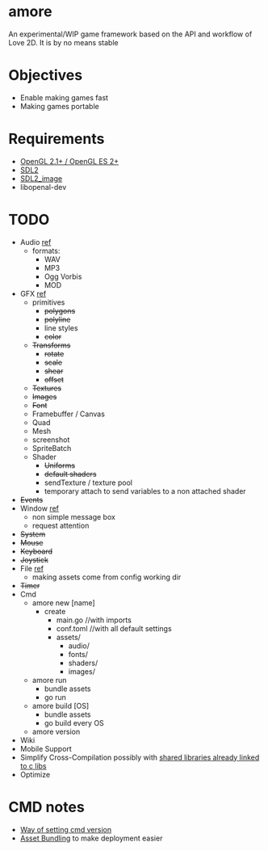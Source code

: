 # amore

An experimental/WIP game framework based on the API and workflow of Love 2D. It
is by no means stable

Objectives
==========
* Enable making games fast 
* Making games portable
 
Requirements
============
* [OpenGL 2.1+ / OpenGL ES 2+](https://www.opengl.org/wiki/Getting_Started)
* [SDL2](http://libsdl.org/download-2.0.php)
* [SDL2_image](http://www.libsdl.org/projects/SDL_image/)
* libopenal-dev

TODO
=====
* Audio [ref](https://love2d.org/wiki/love.audio)
  - formats:
    * WAV
    * MP3
    * Ogg Vorbis
    * MOD
* GFX [ref](https://love2d.org/wiki/love.graphics)
  - primitives
    * ~~polygons~~
    * ~~polyline~~
    * line styles
    * ~~color~~
  - ~~Transforms~~
    * ~~rotate~~
    * ~~scale~~
    * ~~shear~~
    * ~~offset~~
  - ~~Textures~~
  - ~~Images~~
  - ~~Font~~
  - Framebuffer / Canvas
  - Quad
  - Mesh
  - screenshot
  - SpriteBatch
  - Shader 
    * ~~Uniforms~~
    * ~~default shaders~~
    * sendTexture / texture pool
    * temporary attach to send variables to a non attached shader
* ~~Events~~
* Window [ref](https://love2d.org/wiki/love.window)
  - non simple message box
  - request attention
* ~~System~~
* ~~Mouse~~
* ~~Keyboard~~
* ~~Joystick~~
* File [ref](https://love2d.org/wiki/love.filesystem)
  - making assets come from config working dir
* ~~Timer~~
* Cmd
  - amore new [name]
    - create 
      - main.go //with imports
      - conf.toml //with all default settings
      - assets/
        - audio/
        - fonts/
        - shaders/
        - images/
  - amore run 
    - bundle assets
    - go run
  - amore build [OS]
    - bundle assets
    - go build every OS
  - amore version
* Wiki
* Mobile Support
* Simplify Cross-Compilation possibly with [shared libraries already linked to c libs](http://blog.ralch.com/tutorial/golang-sharing-libraries/)
* Optimize

CMD notes
=========

* [Way of setting cmd version](http://technosophos.com/2014/06/11/compile-time-string-in-go.html)
* [Asset Bundling](https://github.com/jteeuwen/go-bindata) to make deployment easier

